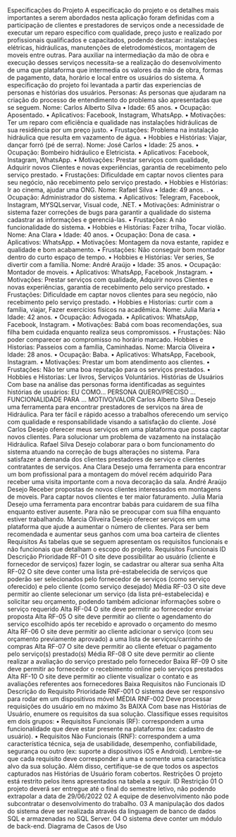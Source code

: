 Especificações do Projeto
A especificação do projeto e os detalhes mais importantes a serem abordados nesta aplicação foram definidas com a participação de clientes e prestadores de serviços onde a necessidade de executar um reparo especifico com qualidade, preço justo e realizado por profissionais qualificados e capacitados, podendo destacar: instalações elétricas, hidráulicas, manutenções de eletrodomésticos, montagem de moveis entre outras. Para auxiliar na intermediação da mão de obra e execução desses serviços necessita-se a realização do desenvolvimento de uma que plataforma que intermedia os valores da mão de obra, formas de pagamento, data, horário e local entre os usuários do sistema. A especificação do projeto foi levantada a partir das experiencias de personas e histórias dos usuários.
Personas:
As personas que ajudaram na criação do processo de entendimento do problema são apresentadas que se seguem. 
Nome: Carlos Alberto Silva
•	Idade: 65 anos.
•	Ocupação: Aposentado.
•	Aplicativos: Facebook, Instagram, WhatsApp.
•	Motivações: Ter um reparo com eficiência e qualidade nas instalações hidráulicas de sua residência por um preço justo.
•	Frustações: Problema na instalação hidráulica que resulta em vazamento de água.
•	Hobbies e Histórias: Viajar, dançar forró (pé de serra).
Nome: José Carlos
•	Idade: 25 anos.
•	Ocupação: Bombeiro hidráulico e Eletricista.
•	Aplicativos: Facebook, Instagram, WhatsApp.
•	Motivações: Prestar serviços com qualidade, Adquirir novos Clientes e novas experiências, garantia de recebimento pelo serviço prestado.
•	Frustações: Dificuldade em captar novos clientes para seu negócio, não recebimento pelo serviço prestado.
•	Hobbies e Histórias: Ir ao cinema, ajudar uma ONG.
Nome: Rafael Silva
•	Idade: 49 anos. .
•	Ocupação: Administrador do sistema.
•	Aplicativos: Telegram, Facebook, Instagram, MYSQLservar, Visual code, .NET.
•	Motivações: Administrar o sistema fazer correções de bugs para garantir a qualidade do sistema cadastrar as informações e gerenciá-las.
•	Frustações: A não funcionalidade do sistema.
•	Hobbies e Histórias: Fazer trilha, Tocar violão.
Nome: Ana Clara
•	Idade: 40 anos.
•	Ocupação: Dona de casa.
•	Aplicativos: WhatsApp.
•	Motivações: Montagem da nova estante, rapidez e qualidade e bom acabamento.
•	Frustações: Não conseguir bom montador dentro do curto espaço de tempo.
•	Hobbies e Histórias: Ver series, Se divertir com a família.
Nome: André Araújo
•	Idade: 35 anos.
•	Ocupação: Montador de moveis.
•	Aplicativos: WhatsApp, Facebook ,Instagram.
•	Motivações: Prestar serviços com qualidade, Adquirir novos Clientes e novas experiências, garantia de recebimento pelo serviço prestado.
•	Frustações: Dificuldade em captar novos clientes para seu negócio, não recebimento pelo serviço prestado.
•	Hobbies e Historias: curtir com a família, viajar, Fazer exercícios físicos na acadêmica.
Nome: Julia Maria
•	Idade: 42 anos.
•	Ocupação: Advogada.
•	Aplicativos: WhatsApp, Facebook, Instagram.
•	Motivações: Babá com boas recomendações, sua filha bem cuidada enquanto realiza seus compromissos.
•	Frustações: Não poder comparecer ao compromisso no horário marcado. Hobbies e Historias: Passeios com a família, Caminhadas.
Nome: Marcia Oliveira
•	Idade: 28 anos.
•	Ocupação: Baba.
•	Aplicativos: WhatsApp, Facebook, Instagram.
•	Motivações: Prestar um bom atendimento aos clientes.
•	Frustações: Não ter uma boa reputação para os serviços prestados.
•	Hobbies e Historias: Ler livros, Serviços Voluntários. 
Histórias de Usuários
Com base na análise das personas forma identificadas as seguintes histórias de usuários:
EU COMO... PERSONA	QUERO/PRECISO ... FUNCIONALIDADE	PARA ... MOTIVO/VALOR
Carlos Alberto Silva	Desejo uma ferramenta para encontrar prestadores de serviços na área de Hidráulica.	Para ter fácil e rápido acesso a trabalhos oferecendo um serviço com qualidade e responsabilidade visando a satisfação do cliente.
José Carlos	Desejo oferecer meus serviços em uma plataforma que possa captar novos clientes.	Para solucionar um problema de vazamento na instalação Hidráulica.
Rafael Silva	Desejo colaborar para o bom funcionamento do sistema atuando na correção de bugs alterações no sistema.	Para satisfazer a demanda dos clientes prestadores de serviço e clientes contratantes de serviços.
Ana Clara	Desejo uma ferramenta para encontrar um bom profissional para a montagem do móvel recém adquirido	Para receber uma visita importante com a nova decoração da sala.
André Araújo	Desejo Receber propostas de novos clientes interessados em montagens de moveis.	Para captar novos clientes e ter maior faturamento.
Julia Maria	Desejo uma ferramenta para encontrar babás para cuidarem de sua filha enquanto estiver ausente.	Para não se preocupar com sua filha enquanto estiver trabalhando.
Marcia Oliveira	Desejo oferecer serviços em uma plataforma que ajude a aumentar o número de clientes.	Para ser bem recomendada e aumentar seus ganhos com uma boa carteira de clientes
Requisitos
As tabelas que se seguem apresentam os requisitos funcionais e não funcionais que detalham o escopo do projeto.
Requisitos Funcionais
ID	Descrição	Prioridade
RF-01	O site deve possibilitar ao usuário (cliente e fornecedor de serviços) fazer login, se cadastrar ou alterar sua senha	Alta
RF-02	O site deve conter uma lista pré-estabelecida de serviços que poderão ser selecionados pelo fornecedor de serviços (como serviço oferecido) e pelo cliente (como serviço desejado)	Média
RF-03	O site deve permitir ao cliente selecionar um serviço (da lista pré-estabelecida) e solicitar seu orçamento, podendo também adicionar informações sobre o serviço requerido	Alta
RF-04	O site deve permitir ao fornecedor enviar proposta	Alta
RF-05	O site deve permitir ao cliente o agendamento do serviço escolhido após ter recebido e aprovado o orçamento do mesmo	Alta
RF-06	O site deve permitir ao cliente adicionar o serviço (com seu orçamento previamente aprovado) a uma lista de serviços/carrinho de compras	Alta
RF-07	O site deve permitir ao cliente efetuar o pagamento pelo serviço(s) prestado(s)	Média
RF-08	O site deve permitir ao cliente realizar a avaliação do serviço prestado pelo fornecedor	Baixa
RF-09	O site deve permitir ao fornecedor o recebimento online pelo serviços prestados	Alta
RF-10	O site deve permitir ao cliente visualizar o contato e as avaliações referentes aos fornecedores	Baixa
Requisitos não Funcionais
ID	Descrição do Requisito	Prioridade
RNF-001	O sistema deve ser responsivo para rodar em um dispositivos móvel	MÉDIA
RNF-002	Deve processar requisições do usuário em no máximo 3s	BAIXA
Com base nas Histórias de Usuário, enumere os requisitos da sua solução. Classifique esses requisitos em dois grupos:
•	Requisitos Funcionais (RF): correspondem a uma funcionalidade que deve estar presente na plataforma (ex: cadastro de usuário).
•	Requisitos Não Funcionais (RNF): correspondem a uma característica técnica, seja de usabilidade, desempenho, confiabilidade, segurança ou outro (ex: suporte a dispositivos iOS e Android). Lembre-se que cada requisito deve corresponder à uma e somente uma característica alvo da sua solução. Além disso, certifique-se de que todos os aspectos capturados nas Histórias de Usuário foram cobertos.
Restrições
O projeto está restrito pelos itens apresentados na tabela a seguir.
ID	Restrição
01	O projeto deverá ser entregue até o final do semestre letivo, não podendo extrapolar a data de 29/06/2022
02	A equipe de desenvolvimento não pode subcontratar o desenvolvimento do trabalho.
03	A manipulação dos dados do sistema deve ser realizada através da linguagem de banco de dados SQL e armazenadas no SQL Server.
04	O sistema deve conter um módulo de back-end.
Diagrama de Casos de Uso
